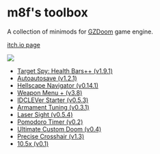 # m8f's toolbox

A collection of minimods for [GZDoom](https://zdoom.org/index) game engine.

[itch.io page](https://m8f.itch.io/m8fs-toolbox)

<a href="https://forum.zdoom.org/viewtopic.php?f=4&t=60112#p1048497">
<img src="https://mmaulwurff.github.io/zdoom-top-labels/pngs/m8f%E2%80%99s_toolbox.png">
</a>

- [Target Spy: Health Bars++ (v1.9.1)](https://forum.zdoom.org/viewtopic.php?f=43&t=60784#p1057216)
- [Autoautosave (v1.2.1)](https://forum.zdoom.org/viewtopic.php?f=43&t=59889#p1045558)
- [Hellscape Navigator (v0.14.1)](https://forum.zdoom.org/viewtopic.php?f=43&t=61643#p1068272)
- [Weapon Menu + (v3.8)](https://forum.zdoom.org/viewtopic.php?f=43&t=59498#p1040474)
- [IDCLEVer Starter (v0.5.3)](https://forum.zdoom.org/viewtopic.php?f=43&t=61079#p1060800)
- [Armament Tuning (v0.3.1)](https://forum.zdoom.org/viewtopic.php?f=43&t=61079#p1060800)
- [Laser Sight (v0.5.4)](https://forum.zdoom.org/viewtopic.php?f=43&t=61079#p1060800)
- [Pomodoro Timer (v0.2)](https://forum.zdoom.org/viewtopic.php?f=43&t=60035#p1047347)
- [Ultimate Custom Doom (v0.4)](https://forum.zdoom.org/viewtopic.php?f=43&t=64678#p1103556)
- [Precise Crosshair (v1.3)](https://forum.zdoom.org/viewtopic.php?f=43&t=64788#p1104858)
- [10.5x (v0.1)](https://forum.zdoom.org/viewtopic.php?f=43&t=65962#p1119733)
